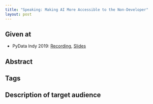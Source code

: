 ```yaml
---
title: "Speaking: Making AI More Accessible to the Non-Developer"
layout: post
---
```


## Given at

* PyData Indy 2019: [Recording](https://www.youtube.com/watch?v=MFjsPVlbEDM), [Slides](https://www.dropbox.com/scl/fi/luo3fxyhlenq7kkxd3btw/AccessibleML-IndyPyBytes2019.pdf?rlkey=yfj50hqumf7o708boo7b3r0hs&st=dt4els2a&dl=0)

## Abstract

## Tags

## Description of target audience
